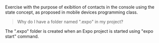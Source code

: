 Exercise with the purpose of exibition of contacts in the console using the state concept, as proposed in mobile devices programming class.

> Why do I have a folder named ".expo" in my project?

The ".expo" folder is created when an Expo project is started using "expo start" command.
